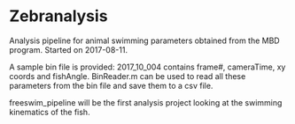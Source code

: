# Zebranalysis

Analysis pipeline for animal swimming parameters obtained from the MBD program.
Started on 2017-08-11.

A sample bin file is provided: 2017_10_004 contains frame#, cameraTime, xy coords and fishAngle. BinReader.m can be used to read all these parameters from the bin file and save them to a csv file. 

freeswim_pipeline will be the first analysis project looking at the swimming kinematics of the fish.
